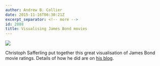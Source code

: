 ```yaml
---
author: Andrew B. Collier
date: 2015-11-16T06:30:21Z
excerpt_separator: <!-- more -->
id: 2888
title: Visualising James Bond movies
---
```


<!--more-->

<img src="/img/2015/11/bond-full.png">

Christoph Safferling put together this great visualisation of James Bond movie ratings. Details of how he did are on [his blog](http://opiateforthemass.es/articles/james-bond-film-ratings/).
